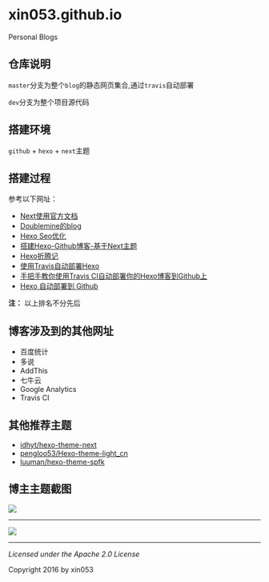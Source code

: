 # xin053.github.io
Personal Blogs
## 仓库说明
`master`分支为整个`blog`的静态网页集合,通过`travis`自动部署

`dev`分支为整个项目源代码

## 搭建环境
`github` + `hexo` + `next`主题

## 搭建过程
参考以下网址：

- [Next使用官方文档](http://theme-next.iissnan.com/getting-started.html "Next使用官方文档")
- [Doublemine的blog](http://notes.wanghao.work/categories/Hexo/ "Doublemine的blog")
- [Hexo Seo优化](http://www.jianshu.com/p/86557c34b671 "Hexo Seo优化")
- [搭建Hexo-Github博客-基于Next主题](http://www.jianshu.com/p/5e9bd5e39ae6 "搭建Hexo-Github博客-基于Next主题")
- [Hexo折腾记](https://yq.aliyun.com/articles/8607 "Hexo折腾记")
- [使用Travis自动部署Hexo](http://www.jianshu.com/p/fff7b3384f46 "使用Travis自动部署Hexo")
- [手把手教你使用Travis CI自动部署你的Hexo博客到Github上](http://www.2cto.com/kf/201605/505702.html "手把手教你使用Travis CI自动部署你的Hexo博客到Github上")
- [Hexo 自动部署到 Github](http://www.tuicool.com/articles/AZf2Yzb "Hexo 自动部署到 Github")

**注：** 以上排名不分先后

## 博客涉及到的其他网址

- 百度统计
- 多说
- AddThis
- 七牛云
- Google Analytics
- Travis CI

## 其他推荐主题

- [idhyt/hexo-theme-next](https://github.com/idhyt/hexo-theme-next/tree/master "idhyt/hexo-theme-next")
- [pengloo53/Hexo-theme-light_cn](https://github.com/pengloo53/Hexo-theme-light_cn "pengloo53/Hexo-theme-light_cn")
- [luuman/hexo-theme-spfk](https://github.com/luuman/hexo-theme-spfk "luuman/hexo-theme-spfk")

## 博主主题截图
![](http://i.imgur.com/qrAZdPc.png)

----------

![](http://i.imgur.com/qwORdmz.png)

----------

*Licensed under the Apache 2.0 License*

Copyright 2016 by xin053

